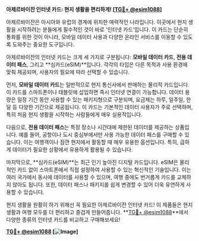 **아제르바이잔 인터넷 카드: 현지 생활을 편리하게! [[TG💪+ @esim1088](https://t.me/s/esim1088)]**

아제르바이잔은 아시아와 유럽의 경계에 위치한 매력적인 나라입니다. 이곳에서 현지 생활을 시작하려는 분들에게 필수적인 것이 바로 '인터넷 카드'입니다. 이 카드는 단순히 통화를 위한 것이 아니라, 모바일 데이터 사용과 다양한 온라인 서비스를 이용할 수 있도록 도와주는 중요한 도구입니다.

아제르바이잔의 인터넷 카드는 크게 세 가지로 구분됩니다: **모바일 데이터 카드**, **전용 데이터 패스**, 그리고 **심카드(eSIM)**입니다. 각각의 타입은 다른 목적과 사용 환경에 맞춰 제공되며, 사용자의 필요에 따라 선택할 수 있습니다.

먼저, **모바일 데이터 카드**는 일반적으로 현지 통신사에서 판매하는 물리적 카드입니다. 이 카드를 스마트폰이나 태블릿에 삽입하면 즉시 인터넷 연결이 가능합니다. 데이터 용량은 일정 기간 동안 사용할 수 있는 패키지형으로 구분되며, 요금제는 하루, 일주일, 한 달 등 다양한 기간으로 제공됩니다. 이 카드는 기본적인 데이터 사용자가 주로 선택하며, 특히 처음 현지 생활을 시작하는 사람들에게 매우 실용적입니다.

다음으로, **전용 데이터 패스**는 특정 장소나 시간대에 제한된 데이터를 제공하는 상품입니다. 예를 들어, 공항이나 도시 중심부에서만 사용 가능한 데이터 패스를 구매할 수 있습니다. 이는 여행객이나 잠깐 현지에서 활동할 때 매우 유용한 옵션입니다. 특히, 급하게 데이터가 필요한 상황에서 유용하게 활용될 수 있습니다.

마지막으로, **심카드(eSIM)**는 최근 인기 높아진 디지털 카드입니다. eSIM은 물리적인 카드 없이 스마트폰에서 직접 설정하여 사용할 수 있는 혁신적인 기술입니다. 이는 여러 국가에서 동시에 데이터를 사용할 수 있으며, 여행 중에도 번거롭게 카드를 교체하지 않아도 됩니다. 또한, 데이터 패스나 패키지를 쉽게 변경할 수 있어 더욱 유연하게 사용할 수 있습니다.

현지 생활을 원활히 하기 위해선 꼭 필요한 아제르바이잔 인터넷 카드! 이 제품들은 현지 생활과 여행 모두를 더 편리하고 즐겁게 만들어줍니다. **[TG💪+ @esim1088](https://t.me/s/esim1088)**에서 다양한 종류의 인터넷 카드를 비교하고 구매해보세요!

**[TG💪+ @esim1088](https://t.me/s/esim1088) [![Image](https://i.postimg.cc/Y0z9fWf4/image.png)]**